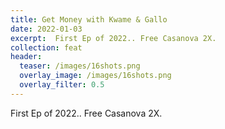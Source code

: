 ```yaml
---
title: Get Money with Kwame & Gallo
date: 2022-01-03
excerpt:  First Ep of 2022.. Free Casanova 2X.
collection: feat
header:
  teaser: /images/16shots.png
  overlay_image: /images/16shots.png
  overlay_filter: 0.5
---
```


<!--<iframe src='https://open.spotify.com/embed/episode/6C065yuTiQYzZA2UTJuzHi' width='80%' height='232' frameborder='0' allowtransparency='true' allow='encrypted-media'></iframe>-->

First Ep of 2022.. Free Casanova 2X.
